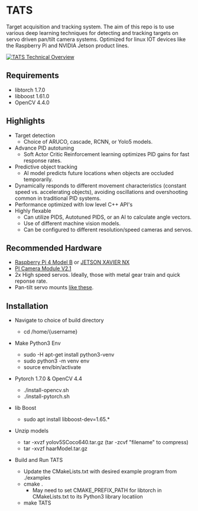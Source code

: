 # TATS
Target acquisition and tracking system. The aim of this repo is to use various deep learning techniques for detecting and tracking targets on servo driven pan/tilt camera systems. Optimized for linux IOT devices like the Raspberry Pi and NVIDIA Jetson product lines.

[![TATS Technical Overview](http://img.youtube.com/vi/5aenaehoWtQ/maxresdefault.jpg)](http://www.youtube.com/watch?v=5aenaehoWtQ "TATS Technical Overview")

## Requirements
* libtorch 1.7.0
* libboost 1.61.0
* OpenCV 4.4.0

## Highlights
* Target detection 
	* Choice of ARUCO, cascade, RCNN, or Yolo5 models.
* Advance PID autotuning 
	* Soft Actor Critic Reinforcement learning optimizes PID gains for fast response rates.
* Predictive object tracking
	* AI model predicts future locations when objects are occluded temporarily.
* Dynamically responds to different movement characteristics (constant speed vs. accelerating objects), avoiding oscillations and overshooting common in traditional PID systems.
* Performance optimized with low level C++ API's
* Highly flexable
	* Can utilize PIDS, Autotuned PIDS, or an AI to calculate angle vectors.
	* Use of different machine vision models.
	* Can be configured to different resolution/speed cameras and servos.

## Recommended Hardware
* [Raspberry Pi 4 Model B](https://www.raspberrypi.org/products/raspberry-pi-4-model-b/) or [JETSON XAVIER NX](https://www.nvidia.com/en-us/autonomous-machines/embedded-systems/jetson-xavier-nx/)
* [PI Camera Module V2.1](https://www.raspberrypi.org/products/camera-module-v2/)
* 2x High speed servos. Ideally, those with metal gear train and quick reponse rate.
* Pan-tilt servo mounts [like these](https://www.servocity.com/pan-tilt-kits/).

## Installation
* Navigate to choice of build directory
    * cd /home/{username}

* Make Python3 Env
	* sudo -H apt-get install python3-venv
	* sudo python3 -m venv env
	* source env/bin/activate 

* Pytorch 1.7.0 & OpenCV 4.4
	* ./install-opencv.sh
	* ./install-pytorch.sh	

* lib Boost
	* sudo apt install libboost-dev=1.65.*

* Unzip models
	* tar -xvzf yolov5SCoco640.tar.gz (tar -zcvf "filename" to compress)
	* tar -xvzf haarModel.tar.gz

* Build and Run TATS
	* Update the CMakeLists.txt with desired example program from ./examples
	* cmake . 
		* May need to set CMAKE_PREFIX_PATH for libtorch in CMakeLists.txt to its Python3 library locatiion
    * make TATS
    